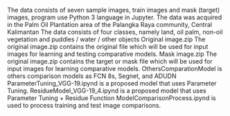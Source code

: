 The data consists of seven sample images, train images and mask (target) images, program use Python 3 language in Jupyter.
The data was acquired in the Palm Oil Plantation area of ​​the Palangka Raya community, Central Kalimantan
The data consists of four classes, namely land, oil palm, non-oil vegetation and puddles / water / other objects
Original image.zip The original image.zip contains the original file which will be used for input images for learning and testing comparative models.
Mask image.zip The original image.zip contains the target or mask file which will be used for input images for learning comparative models.
OthersComparationModel is others comparison models as FCN 8s, Segnet, and ADUDN 
ParameterTuning_VGG-19.ipynd is a proposed model that uses Parameter Tuning.
ResidueModel_VGG-19_4.ipynd is a proposed model that uses Parameter Tuning + Residue Function
ModelComparisonProcess.ipynd is used to process training and test image comparisons.
